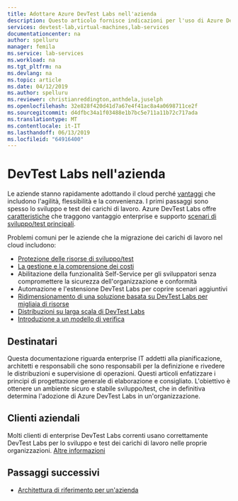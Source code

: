 ```yaml
---
title: Adottare Azure DevTest Labs nell'azienda
description: Questo articolo fornisce indicazioni per l'uso di Azure DevTest Labs in ambito aziendale.
services: devtest-lab,virtual-machines,lab-services
documentationcenter: na
author: spelluru
manager: femila
ms.service: lab-services
ms.workload: na
ms.tgt_pltfrm: na
ms.devlang: na
ms.topic: article
ms.date: 04/12/2019
ms.author: spelluru
ms.reviewer: christianreddington,anthdela,juselph
ms.openlocfilehash: 32e828f420d41d7a67e4f41ac8a4a0698711ce2f
ms.sourcegitcommit: d4dfbc34a1f03488e1b7bc5e711a11b72c717ada
ms.translationtype: MT
ms.contentlocale: it-IT
ms.lasthandoff: 06/13/2019
ms.locfileid: "64916400"
---
```

# <a name="devtest-labs-in-the-enterprise"></a>DevTest Labs nell'azienda
Le aziende stanno rapidamente adottando il cloud perché [vantaggi](/azure/architecture/cloud-adoption/business-strategy/cloud-migration-business-case) che includono l'agilità, flessibilità e la convenienza. I primi passaggi sono spesso lo sviluppo e test dei carichi di lavoro. Azure DevTest Labs offre [caratteristiche](devtest-lab-concepts.md) che traggono vantaggio enterprise e supporto [scenari di sviluppo/test principali](devtest-lab-guidance-get-started.md).

Problemi comuni per le aziende che la migrazione dei carichi di lavoro nel cloud includono:

- [Protezione delle risorse di sviluppo/test](devtest-lab-guidance-governance-policy-compliance.md)
- [La gestione e la comprensione dei costi](devtest-lab-guidance-governance-cost-ownership.md)
- Abilitazione della funzionalità Self-Service per gli sviluppatori senza compromettere la sicurezza dell'organizzazione e conformità
- Automazione e l'estensione DevTest Labs per coprire scenari aggiuntivi
- [Ridimensionamento di una soluzione basata su DevTest Labs per migliaia di risorse](devtest-lab-guidance-scale.md)
- [Distribuzioni su larga scala di DevTest Labs](devtest-lab-guidance-orchestrate-implementation.md)
- [Introduzione a un modello di verifica](devtest-lab-guidance-orchestrate-implementation.md)

## <a name="intended-audience"></a>Destinatari
Questa documentazione riguarda enterprise IT addetti alla pianificazione, architetti e responsabili che sono responsabili per la definizione e rivedere le distribuzioni e supervisione di operazioni. Questi articoli enfatizzare i principi di progettazione generale di elaborazione e consigliato. L'obiettivo è ottenere un ambiente sicuro e stabile sviluppo/test, che in definitiva determina l'adozione di Azure DevTest Labs in un'organizzazione.

## <a name="enterprise-customers"></a>Clienti aziendali

Molti clienti di enterprise DevTest Labs correnti usano correttamente DevTest Labs per lo sviluppo e test dei carichi di lavoro nelle proprie organizzazioni. [Altre informazioni](https://azure.microsoft.com/case-studies/?term=DevTest+labs)

## <a name="next-steps"></a>Passaggi successivi
- [Architettura di riferimento per un'azienda](devtest-lab-reference-architecture.md)
